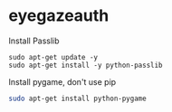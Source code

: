 # eyegazeauth

Install Passlib

```
sudo apt-get update -y
sudo apt-get install -y python-passlib
```

Install pygame, don't use pip
```bash
sudo apt-get install python-pygame
```

